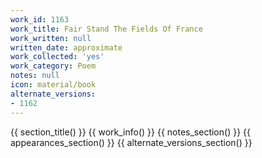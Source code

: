 ```yaml
---
work_id: 1163
work_title: Fair Stand The Fields Of France
work_written: null
written_date: approximate
work_collected: 'yes'
work_category: Poem
notes: null
icon: material/book
alternate_versions:
- 1162
---
```


{{ section_title() }}
{{ work_info() }}
{{ notes_section() }}
{{ appearances_section() }}
{{ alternate_versions_section() }}